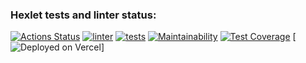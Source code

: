 ### Hexlet tests and linter status:
[![Actions Status](https://github.com/Kokorushka/frontend-project-lvl3/workflows/hexlet-check/badge.svg)](https://github.com/Kokorushka/frontend-project-lvl3/actions)
[![linter](https://github.com/Kokorushka/frontend-project-lvl3/actions/workflows/linter.yml/badge.svg)](https://github.com/Kokorushka/frontend-project-lvl3/actions/linter.yml)
[![tests](https://github.com/Kokorushka/frontend-project-lvl3/actions/workflows/tests.yml/badge.svg)](https://github.com/Kokorushka/frontend-project-lvl3/actions/tests.yml)
[![Maintainability](https://api.codeclimate.com/v1/badges/a5a9c8c8871bc2565000/maintainability)](https://codeclimate.com/github/Kokorushka/frontend-project-lvl3/maintainability)
[![Test Coverage](https://api.codeclimate.com/v1/badges/a5a9c8c8871bc2565000/test_coverage)](https://codeclimate.com/github/Kokorushka/frontend-project-lvl3/test_coverage)
[![Deployed on Vercel](https://frontend-project-lvl3-inky.vercel.app/)]